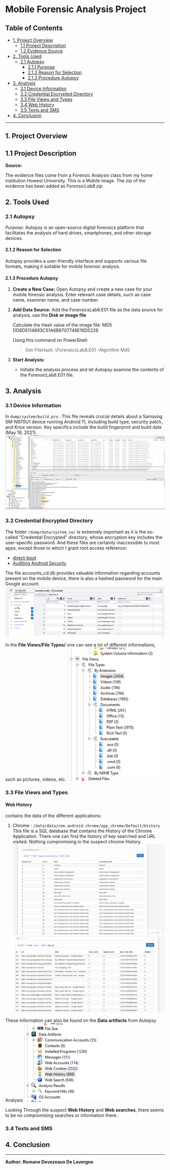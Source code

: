 # Mobile Forensic Analysis Project

## Table of Contents

- [1. Project Overview](#1-project-overview)
   - [1.1 Project Description](#11-project-description)
   - [1.2 Evidence Source](#12-evidence-source)
- [2. Tools Used](#2-tools-used)
   - [2.1 Autopsy](#21-autopsy)
      - [2.1.1 Purpose](#211-purpose)
      - [2.1.2 Reason for Selection](#212-reason-for-selection)
      - [2.1.3 Procedure Autopsy](#213-procedure-autopsy)
- [3. Analysis](#3-analysis)
   - [3.1 Device Information](#31-device-information)
   - [3.2 Credential Encrypted Directory](#32-credential-encrypted-directory)
   - [3.3 File Views and Types](#33-file-views-and-types)
   - [3.4 Web History](#34-web-history)
   - [3.5 Texts and SMS](#35-texts-and-sms)
- [4. Conclusion](#4-conclusion)

---

## 1. Project Overview

## 1.1 Project Description

**Source:**

The evidence files come from a Forensic Analysis class from my home institution Howest University. This is a Mobile image. 
The zip of the evidence has been added as *ForensicLab8.zip*

## 2. Tools Used

### 2.1 Autopsy
   *Purpose:* Autopsy is an open-source digital forensics platform that facilitates the analysis of hard drives, smartphones, and other storage devices.
   
#### 2.1.2 Reason for Selection
   Autopsy provides a user-friendly interface and supports various file formats, making it suitable for mobile forensic analysis.

#### 2.1.3 Procedure Autopsy

1. **Create a New Case:**
   Open Autopsy and create a new case for your mobile forensic analysis. Enter relevant case details, such as case name, examiner name, and case number.

2. **Add Data Source:**
   Add the ForensicsLab8.E01 file as the data source for analysis, use the **Disk or image file**
   
   Calculate the Hash value of the image file: MD5             DD6D5114893C51A6B8707748E16D5226

   Using this command on PowerShell:
   > Get-FileHash .\ForensicsLab8.E01 -Algorithm Md5

4. **Start Analysis:**
   - Initiate the analysis process and let Autopsy examine the contents of the ForensicLab8.E01 file.

## 3. Analysis

### 3.1 Device Information
In `dump/system/build.pro` : This file reveals crucial details about a Samsung SM-N970U1 device running Android 11, including build type, security patch, and Knox version. Key specifics include the build fingerprint and build date (May 18, 2021). ![Device Information](/Discoveries/device-informations.png)

### 3.2 Credential Encrypted Directory
The folder `/dump/data/system_ce/` is extremely important as it is the so-called "Credential Encrypted" directory, whose encryption key includes the user-specific password. And these files are certainly inaccessible to most apps, except those to which I grant root access
reference: 
   - [direct-boot](https://developer.android.com/privacy-and-security/direct-boot)
   - [Auditing Android Security](https://tech.michaelaltfield.net/2018/11/09/android-security-auditing-investigating-unauthorized-screenshots/)

The file accounts_cd.db provides valuable information regarding accounts present on the mobile device, there is also a hashed password for the main Google account.
![Accounts_ce](/Discoveries/accounts_ce.png)

In the **File Views/File Types/** one can see a lot of different informations, such as pictures, videos, etc.
![File Types](/Discoveries/FilesType.png)

### 3.3 File Views and Types

#### Web History
contains the data of the different applications:

1. Chrome : `/data/data/com.android.chrome/app_chrome/Default/History`
This file is a SQL database that contains the History of the Chrome Application. There one can find the history of key searched and URL visited.
Nothing compromising in the suspect chrome History.
![Chrome History](/Discoveries/history-google-chrome.png)
![URL Google Chrome](/Discoveries/url-google-chrome.png)

These information can also be found on the **Data artifacts** from Autopsy Analysis 
![Data Artifacts](/Discoveries/Data-articafts.png)

Looking Through the suspect **Web History** and **Web searches**, there seems to be no compromising searches or information there.

### 3.4 Texts and SMS

## 4. Conclusion



---

**Author: Romane Devezeaux De Lavergne**
